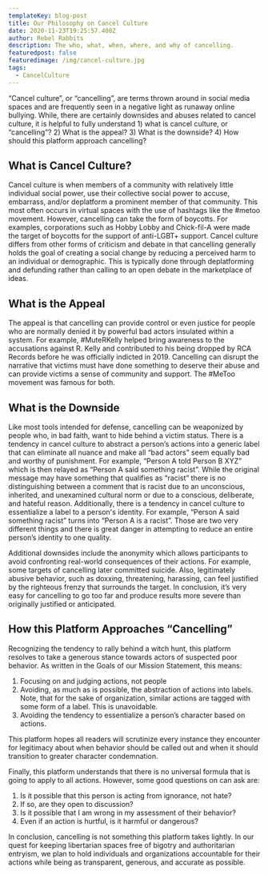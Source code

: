 ```yaml
---
templateKey: blog-post
title: Our Philosophy on Cancel Culture
date: 2020-11-23T19:25:57.400Z
author: Rebel Rabbits
description: The who, what, when, where, and why of cancelling.
featuredpost: false
featuredimage: /img/cancel-culture.jpg
tags:
  - CancelCulture
---
```


“Cancel culture”, or “cancelling”, are terms thrown around in social media spaces and are frequently seen in a negative light as runaway online bullying. While, there are certainly downsides and abuses related to cancel culture, it is helpful to fully understand 1) what is cancel culture, or “cancelling”? 2) What is the appeal? 3) What is the downside? 4) How should this platform approach cancelling?

## What is Cancel Culture?

Cancel culture is when members of a community with relatively little individual social power, use their collective social power to accuse, embarrass, and/or deplatform a prominent member of that community. This most often occurs in virtual spaces with the use of hashtags like the #metoo movement. However, cancelling can take the form of boycotts. For examples, corporations such as Hobby Lobby and Chick-fil-A were made the target of boycotts for the support of anti-LGBT+ support. Cancel culture differs from other forms of criticism and debate in that cancelling generally holds the goal of creating a social change by reducing a perceived harm to an individual or demographic. This is typically done through deplatforming and defunding rather than calling to an open debate in the marketplace of ideas.

## What is the Appeal

The appeal is that cancelling can provide control or even justice for people who are normally denied it by powerful bad actors insulated within a system. For example, #MuteRKelly helped bring awareness to the accusations against R. Kelly and contributed to his being dropped by RCA Records before he was officially indicted in 2019. Cancelling can disrupt the narrative that victims must have done something to deserve their abuse and can provide victims a sense of community and support. The #MeToo movement was famous for both.

## What is the Downside

Like most tools intended for defense, cancelling can be weaponized by people who, in bad faith, want to hide behind a victim status. There is a tendency in cancel culture to abstract a person’s actions into a generic label that can eliminate all nuance and make all “bad actors” seem equally bad and worthy of punishment. For example, “Person A told Person B XYZ” which is then relayed as “Person A said something racist”. While the original message may have something that qualifies as “racist” there is no distinguishing between a comment that is racist due to an unconscious, inherited, and unexamined cultural norm or due to a conscious, deliberate, and hateful reason. Additionally, there is a tendency in cancel culture to essentialize a label to a person's identity. For example, “Person A said something racist” turns into “Person A is a racist”. Those are two very different things and there is great danger in attempting to reduce an entire person’s identity to one quality.

Additional downsides include the anonymity which allows participants to avoid confronting real-world consequences of their actions. For example, some targets of cancelling later committed suicide. Also, legitimately abusive behavior, such as doxxing, threatening, harassing, can feel justified by the righteous frenzy that surrounds the target. In conclusion, it’s very easy for cancelling to go too far and produce results more severe than originally justified or anticipated.

## How this Platform Approaches “Cancelling”

Recognizing the tendency to rally behind a witch hunt, this platform resolves to take a generous stance towards actors of suspected poor behavior. As written in the Goals of our Mission Statement, this means:

1. Focusing on and judging actions, not people
2. Avoiding, as much as is possible, the abstraction of actions into labels. Note, that for the sake of organization, similar actions are tagged with some form of a label. This is unavoidable.
3. Avoiding the tendency to essentialize a person’s character based on actions.

This platform hopes all readers will scrutinize every instance they encounter for legitimacy about when behavior should be called out and when it should transition to greater character condemnation.

Finally, this platform understands that there is no universal formula that is going to apply to all actions. However, some good questions on can ask are:

1. Is it possible that this person is acting from ignorance, not hate?
2. If so, are they open to discussion?
3. Is it possible that I am wrong in my assessment of their behavior?
4. Even if an action is hurtful, is it harmful or dangerous?

In conclusion, cancelling is not something this platform takes lightly. In our quest for keeping libertarian spaces free of bigotry and authoritarian entryism, we plan to hold individuals and organizations accountable for their actions while being as transparent, generous, and accurate as possible.
